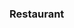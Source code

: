 ### Restaurant

```Splash screen that takes you to a navigation drawer.
```
```ListView with simple adapter
```


